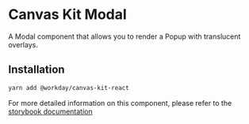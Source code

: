 # Canvas Kit Modal

A Modal component that allows you to render a Popup with translucent overlays.

## Installation

```sh
yarn add @workday/canvas-kit-react
```

For more detailed information on this component, please refer to the
[storybook documentation](https://workday.github.io/canvas-kit/?path=/docs/components-popups-modal-react)
